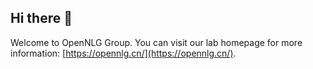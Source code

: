 ## Hi there 👋
Welcome to OpenNLG Group.
You can visit our lab homepage for more information: [https://opennlg.cn/](https://opennlg.cn/).


<!--
🌈LOGO powered by xx 
**Here are some ideas to get you started:**

🙋‍♀️ A short introduction - what is your organization all about?
 ✨Contribution guidelines - how can the community get involved?
👩‍💻 Useful resources - where can the community find your docs? Is there anything else the community should know?
🍿 Fun facts - what does your team eat for breakfast?
🧙 Remember, you can do mighty things with the power of [Markdown](https://docs.github.com/github/writing-on-github/getting-started-with-writing-and-formatting-on-github/basic-writing-and-formatting-syntax)
-->
